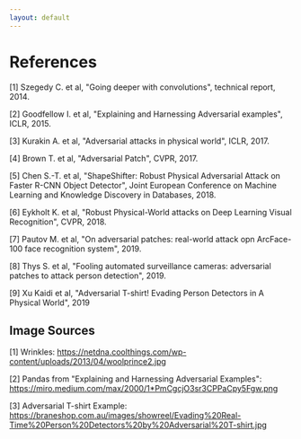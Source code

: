 ```yaml
---
layout: default
---
```

# References 
[1] Szegedy C. et al, "Going deeper with convolutions", technical report, 2014.

[2] Goodfellow I. et al, "Explaining and Harnessing Adversarial examples", ICLR, 2015.

[3] Kurakin A. et al, "Adversarial attacks in physical world", ICLR, 2017.

[4] Brown T. et al, "Adversarial Patch", CVPR, 2017.

[5] Chen S.-T. et al, "ShapeShifter: Robust Physical Adversarial Attack on Faster R-CNN Object Detector", Joint European Conference on Machine Learning and Knowledge Discovery in Databases, 2018.

[6] Eykholt K. et al, "Robust Physical-World attacks on Deep Learning Visual Recognition", CVPR, 2018.

[7] Pautov M. et al, "On adversarial patches: real-world attack opn ArcFace-100 face recognition system", 2019.

[8] Thys S. et al, "Fooling automated surveillance cameras: adversarial patches to attack person detection", 2019.

[9] Xu Kaidi et al, "Adversarial T-shirt! Evading Person Detectors in A Physical World", 2019

## Image Sources
[1] Wrinkles: https://netdna.coolthings.com/wp-content/uploads/2013/04/woolprince2.jpg

[2] Pandas from "Explaining and Harnessing Adversarial Examples": https://miro.medium.com/max/2000/1*PmCgcjO3sr3CPPaCpy5Fgw.png

[3] Adversarial T-shirt Example: https://braneshop.com.au/images/showreel/Evading%20Real-Time%20Person%20Detectors%20by%20Adversarial%20T-shirt.jpg

